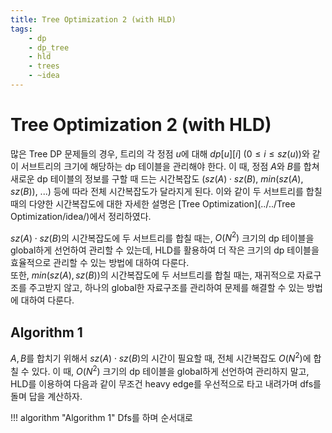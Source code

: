 ```yaml
---
title: Tree Optimization 2 (with HLD)
tags:
    - dp
    - dp_tree
    - hld
    - trees
    - ~idea
---
```


# Tree Optimization 2 (with HLD)

많은 Tree DP 문제들의 경우, 트리의 각 정점 $u$에 대해 $dp[u][i]$ $(0 \le i \le sz(u))$와 같이 서브트리의 크기에 해당하는 dp 테이블을 관리해야 한다.
이 때, 정점 $A$와 $B$를 합쳐 새로운 dp 테이블의 정보를 구할 때 드는 시간복잡도 ($sz(A) \cdot sz(B)$, $min(sz(A), sz(B))$, ...) 등에 따라 전체 시간복잡도가 달라지게 된다.
이와 같이 두 서브트리를 합칠 때의 다양한 시간복잡도에 대한 자세한 설명은 [Tree Optimization](../../Tree Optimization/idea/)에서 정리하였다.

$sz(A) \cdot sz(B)$의 시간복잡도에 두 서브트리를 합칠 때는, $O(N^2)$ 크기의 dp 테이블을 global하게 선언하여 관리할 수 있는데, HLD를 활용하여 더 작은 크기의 dp 테이블을 효율적으로 관리할 수 있는 방법에 대하여 다룬다.  
또한, $min(sz(A), sz(B))$의 시간복잡도에 두 서브트리를 합칠 때는, 재귀적으로 자료구조를 주고받지 않고, 하나의 global한 자료구조를 관리하여 문제를 해결할 수 있는 방법에 대하여 다룬다.

## Algorithm 1

$A, B$를 합치기 위해서 $sz(A) \cdot sz(B)$의 시간이 필요할 때, 전체 시간복잡도 $O(N^2)$에 합칠 수 있다.
이 때, $O(N^2)$ 크기의 dp 테이블을 global하게 선언하여 관리하지 말고, HLD를 이용하여 다음과 같이 무조건 heavy edge를 우선적으로 타고 내려가며 dfs를 돌며 답을 계산하자.

!!! algorithm "Algorithm 1"
    Dfs를 하며 순서대로 